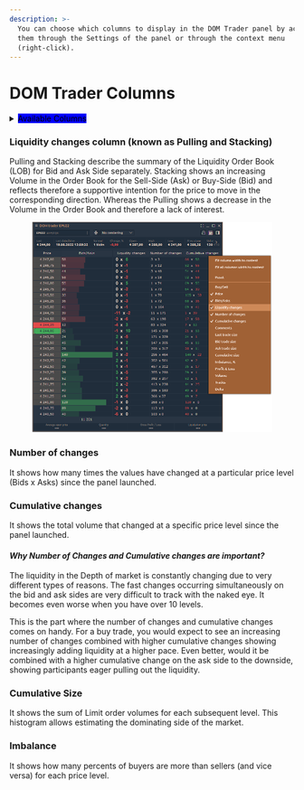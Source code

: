 ```yaml
---
description: >-
  You can choose which columns to display in the DOM Trader panel by activating
  them through the Settings of the panel or through the context menu
  (right-click).
---
```


# DOM Trader Columns



<details>

<summary><mark style="background-color:blue;">Available Columns</mark></summary>

**Price**

**Bids/Asks**

<mark style="color:orange;">**Bids**</mark> _<mark style="color:orange;">(optional)</mark>_

<mark style="color:orange;">**Asks**</mark> <mark style="color:orange;"></mark>_<mark style="color:orange;">(optional)</mark>_

**Buy/Sell**

<mark style="color:orange;">**Buy**</mark> <mark style="color:orange;"></mark>_<mark style="color:orange;">(optional)</mark>_

<mark style="color:orange;">**Sell**</mark> <mark style="color:orange;"></mark>_<mark style="color:orange;">(optional)</mark>_

**Liquidity changes**

**Number of changes**

**Cumulative changes**

**Comments**

**Last Trade Size**

**Bid Trade Size**

**Ask trade Size**

**Cumulative Size**

**Imbalance**

**Profit & Loss**

**Profiles**

</details>

### Liquidity changes column (known as Pulling and Stacking)

Pulling and Stacking describe the summary of the Liquidity Order Book (LOB) for Bid and Ask Side separately. Stacking shows an increasing Volume in the Order Book for the Sell-Side (Ask) or Buy-Side (Bid) and reflects therefore a supportive intention for the price to move in the corresponding direction. Whereas the Pulling shows a decrease in the Volume in the Order Book and therefore a lack of interest.

<figure><img src="../../.gitbook/assets/image (19).png" alt=""><figcaption></figcaption></figure>

### **Number of changes**

It shows how many times the values have changed at a particular price level (Bids x Asks) since the panel launched.

### **Cumulative changes**

It shows the total volume that changed at a specific price level since the panel launched.

#### _Why Number of Changes and Cumulative changes are important?_

The liquidity in the Depth of market is constantly changing due to very different types of reasons. The fast changes occurring simultaneously on the bid and ask sides are very difficult to track with the naked eye. It becomes even worse when you have over 10 levels.

This is the part where the number of changes and cumulative changes comes on handy. For a buy trade, you would expect to see an increasing number of changes combined with higher cumulative changes showing increasingly adding liquidity at a higher pace. Even better, would it be combined with a higher cumulative change on the ask side to the downside, showing participants eager pulling out the liquidity.

### **Cumulative Size**&#x20;

It shows the sum of Limit order volumes for each subsequent level. This histogram allows estimating the dominating side of the market.

### **Imbalance**&#x20;

It shows how many percents of buyers are more than sellers (and vice versa) for each price level.
